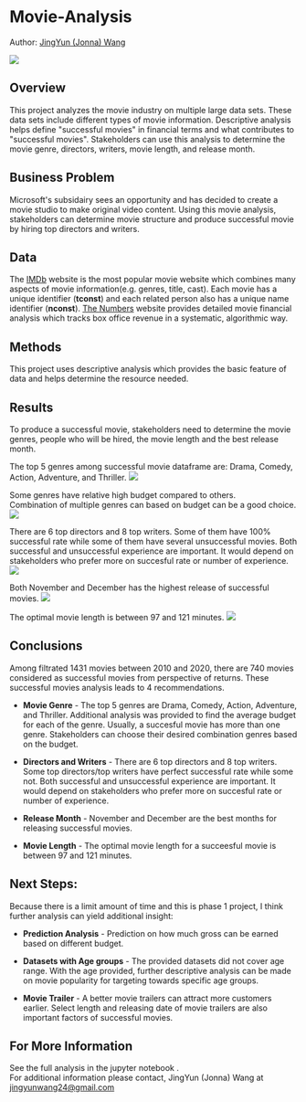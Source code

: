 # Movie-Analysis
Author: [JingYun (Jonna) Wang](/jingyunwang24@gmail.com)

<img src="images/movie_analysis.jpg">

## Overview
This project analyzes the movie industry on multiple large data sets. These data sets include different types of movie information. Descriptive analysis helps define "successful movies" in financial terms and what contributes to "successful movies". Stakeholders can use this analysis to determine the movie genre, directors, writers, movie length, and release month. 

## Business Problem
Microsoft's subsidairy sees an opportunity and has decided to create a movie studio to make original video content. Using this movie analysis, stakeholders can determine movie structure and produce successful movie by hiring top directors and writers.

## Data
The [IMDb](/https://datasets.imdbws.com/) website is the most popular movie website which combines many aspects of movie information(e.g. genres, title, cast). Each movie has a unique identifier (<b>tconst</b>) and each related person also has a unique name identifier (<b>nconst</b>). [The Numbers](/https://www.the-numbers.com/movie/budgets/all) website provides detailed movie financial analysis which tracks box office revenue in a systematic, algorithmic way.

## Methods
This project uses descriptive analysis which provides the basic feature of data and helps determine the resource needed.

## Results
To produce a successful movie, stakeholders need to determine the movie genres, people who will be hired, the movie length and the best release month. 

The top 5 genres among successful movie dataframe are: Drama, Comedy, Action, Adventure, and Thriller. 
<img src="images/Genre Distribution.png">

Some genres have relative high budget compared to others. <br>
Combination of multiple genres can based on budget can be a good choice.
<img src="images/Average Budget by Genre.png">

There are 6 top directors and 8 top writers. Some of them have 100% successful rate while some of them have several unsuccessful movies. Both successful and unsuccessful experience are important. It would depend on stakeholders who prefer more on succesful rate or number of experience.
<img src="images/Top Directors and Top Writers.png">

Both November and December has the highest release of successful movies. 
<img src="images/Release Month Order.png">

The optimal movie length is between 97 and 121 minutes.
<img src="images/Movie Length.png">

## Conclusions
Among filtrated 1431 movies between 2010 and 2020, there are 740 movies considered as successful movies from perspective of returns. These successful movies analysis leads to 4 recommendations. 
* <b>Movie Genre</b> - The top 5 genres are Drama, Comedy, Action, Adventure, and Thriller. Additional analysis was provided to find the average budget for each of the genre. Usually, a succesful movie has more than one genre. Stakeholders can choose their desired combination genres based on the budget.

* <b>Directors and Writers</b> - There are 6 top directors and 8 top writers. Some top directors/top writers have perfect successful rate while some not. Both successful and unsuccessful experience are important. It would depend on stakeholders who prefer more on succesful rate or number of experience.

* <b>Release Month</b> - November and December are the best months for releasing successful movies. 

* <b>Movie Length</b> - The optimal movie length for a succeesful movie is between 97 and 121 minutes.

## Next Steps:
Because there is a limit amount of time and this is phase 1 project, I think further analysis can yield additional insight:

* <b>Prediction Analysis</b> - Prediction on how much gross can be earned based on different budget.

* <b>Datasets with Age groups</b> - The provided datasets did not cover age range. With the age provided, further descriptive analysis can be made on movie popularity for targeting towards specific age groups.

* <b>Movie Trailer</b> - A better movie trailers can attract more customers earlier. Select length and releasing date of movie trailers are also important factors of successful movies.

## For More Information
See the full analysis in the jupyter notebook .<br>
For additional information please contact, JingYun (Jonna) Wang at jingyunwang24@gmail.com